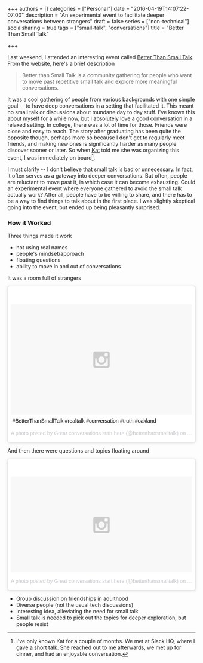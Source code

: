+++
authors = []
categories = ["Personal"]
date = "2016-04-19T14:07:22-07:00"
description = "An experimental event to facilitate deeper conversations between strangers"
draft = false
series = ["non-technical"]
socialsharing = true
tags = ["small-talk", "conversations"]
title = "Better Than Small Talk"

+++

Last weekend, I attended an interesting event called [Better Than Small Talk](http://www.betterthansmalltalk.com/#end-small-talk). From the website, here's a brief description

> Better than Small Talk is a community gathering for people who want to move past repetitive small talk and explore more meaningful conversations.

It was a cool gathering of people from various backgrounds with one simple goal -- to have deep conversations in a setting that facilitated it. This meant no small talk or discussions about mundane day to day stuff. I've known this about myself for a while now, but I absolutely love a good conversation in a relaxed setting. In college, there was a lot of time for those. Friends were close and easy to reach. The story after graduating has been quite the opposite though, perhaps more so because I don't get to regularly meet friends, and making new ones is significantly harder as many people discover sooner or later. So when [Kat](https://twitter.com/KatVellos) told me she was organizing this event, I was immediately on board[^1].

I must clarify -- I don't believe that small talk is bad or unnecessary. In fact, it often serves as a gateway into deeper conversations. But often, people are reluctant to move past it, in which case it can become exhausting. Could an experimental event where everyone gathered to avoid the small talk actually work? After all, people have to be willing to share, and there has to be a way to find things to talk about in the first place. I was slightly skeptical going into the event, but ended up being pleasantly surprised.

### How it Worked
Three things made it work

- not using real names
- people's mindset/approach
- floating questions
- ability to move in and out of conversations

It was a room full of strangers
<blockquote class="instagram-media" data-instgrm-captioned data-instgrm-version="6" style=" background:#FFF; border:0; border-radius:3px; box-shadow:0 0 1px 0 rgba(0,0,0,0.5),0 1px 10px 0 rgba(0,0,0,0.15); margin: 1px; max-width:658px; padding:0; width:99.375%; width:-webkit-calc(100% - 2px); width:calc(100% - 2px);"><div style="padding:8px;"> <div style=" background:#F8F8F8; line-height:0; margin-top:40px; padding:30.5092592593% 0; text-align:center; width:100%;"> <div style=" background:url(data:image/png;base64,iVBORw0KGgoAAAANSUhEUgAAACwAAAAsCAMAAAApWqozAAAAGFBMVEUiIiI9PT0eHh4gIB4hIBkcHBwcHBwcHBydr+JQAAAACHRSTlMABA4YHyQsM5jtaMwAAADfSURBVDjL7ZVBEgMhCAQBAf//42xcNbpAqakcM0ftUmFAAIBE81IqBJdS3lS6zs3bIpB9WED3YYXFPmHRfT8sgyrCP1x8uEUxLMzNWElFOYCV6mHWWwMzdPEKHlhLw7NWJqkHc4uIZphavDzA2JPzUDsBZziNae2S6owH8xPmX8G7zzgKEOPUoYHvGz1TBCxMkd3kwNVbU0gKHkx+iZILf77IofhrY1nYFnB/lQPb79drWOyJVa/DAvg9B/rLB4cC+Nqgdz/TvBbBnr6GBReqn/nRmDgaQEej7WhonozjF+Y2I/fZou/qAAAAAElFTkSuQmCC); display:block; height:44px; margin:0 auto -44px; position:relative; top:-22px; width:44px;"></div></div> <p style=" margin:8px 0 0 0; padding:0 4px;"> <a href="https://www.instagram.com/p/BEXvWp1QJcO/" style=" color:#000; font-family:Arial,sans-serif; font-size:14px; font-style:normal; font-weight:normal; line-height:17px; text-decoration:none; word-wrap:break-word;" target="_blank">#BetterThanSmallTalk #realtalk #conversation #truth #oakland</a></p> <p style=" color:#c9c8cd; font-family:Arial,sans-serif; font-size:14px; line-height:17px; margin-bottom:0; margin-top:8px; overflow:hidden; padding:8px 0 7px; text-align:center; text-overflow:ellipsis; white-space:nowrap;">A photo posted by Great conversations start here (@betterthansmalltalk) on <time style=" font-family:Arial,sans-serif; font-size:14px; line-height:17px;" datetime="2016-04-19T05:58:08+00:00">Apr 18, 2016 at 10:58pm PDT</time></p></div></blockquote>
<script async defer src="//platform.instagram.com/en_US/embeds.js"></script>

And then there were questions and topics floating around
<blockquote class="instagram-media" data-instgrm-version="6" style=" background:#FFF; border:0; border-radius:3px; box-shadow:0 0 1px 0 rgba(0,0,0,0.5),0 1px 10px 0 rgba(0,0,0,0.15); margin: 1px; max-width:658px; padding:0; width:99.375%; width:-webkit-calc(100% - 2px); width:calc(100% - 2px);"><div style="padding:8px;"> <div style=" background:#F8F8F8; line-height:0; margin-top:40px; padding:26.2037037037% 0; text-align:center; width:100%;"> <div style=" background:url(data:image/png;base64,iVBORw0KGgoAAAANSUhEUgAAACwAAAAsCAMAAAApWqozAAAAGFBMVEUiIiI9PT0eHh4gIB4hIBkcHBwcHBwcHBydr+JQAAAACHRSTlMABA4YHyQsM5jtaMwAAADfSURBVDjL7ZVBEgMhCAQBAf//42xcNbpAqakcM0ftUmFAAIBE81IqBJdS3lS6zs3bIpB9WED3YYXFPmHRfT8sgyrCP1x8uEUxLMzNWElFOYCV6mHWWwMzdPEKHlhLw7NWJqkHc4uIZphavDzA2JPzUDsBZziNae2S6owH8xPmX8G7zzgKEOPUoYHvGz1TBCxMkd3kwNVbU0gKHkx+iZILf77IofhrY1nYFnB/lQPb79drWOyJVa/DAvg9B/rLB4cC+Nqgdz/TvBbBnr6GBReqn/nRmDgaQEej7WhonozjF+Y2I/fZou/qAAAAAElFTkSuQmCC); display:block; height:44px; margin:0 auto -44px; position:relative; top:-22px; width:44px;"></div></div><p style=" color:#c9c8cd; font-family:Arial,sans-serif; font-size:14px; line-height:17px; margin-bottom:0; margin-top:8px; overflow:hidden; padding:8px 0 7px; text-align:center; text-overflow:ellipsis; white-space:nowrap;"><a href="https://www.instagram.com/p/BEXvgS1QJcX/" style=" color:#c9c8cd; font-family:Arial,sans-serif; font-size:14px; font-style:normal; font-weight:normal; line-height:17px; text-decoration:none;" target="_blank">A photo posted by Great conversations start here (@betterthansmalltalk)</a> on <time style=" font-family:Arial,sans-serif; font-size:14px; line-height:17px;" datetime="2016-04-19T05:59:27+00:00">Apr 18, 2016 at 10:59pm PDT</time></p></div></blockquote>
<script async defer src="//platform.instagram.com/en_US/embeds.js"></script>

- Group discussion on friendships in adulthood
- Diverse people (not the usual tech discussions)
- Interesting idea, alleviating the need for small talk
- Small talk is needed to pick out the topics for deeper exploration, but people resist

[^1]: I've only known Kat for a couple of months. We met at Slack HQ, where I gave [a short talk](http://nishanttotla.com/earth-tones-talk/#/). She reached out to me afterwards, we met up for dinner, and had an enjoyable conversation.

